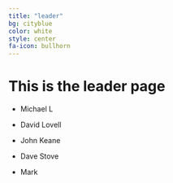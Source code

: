 ```yaml
---
title: "leader"
bg: cityblue
color: white
style: center
fa-icon: bullhorn
---
```


# This is the leader page

- Michael L
- David Lovell
- John Keane
- Dave Stove

- Mark


